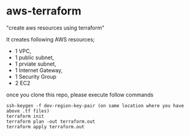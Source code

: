# aws-terraform
"create aws resources using terraform"

It creates following AWS resources; 
* 1 VPC, 
* 1 public subnet,
* 1 prviate subnet,
* 1 Internet Gateway, 
* 1 Security Group
* 2 EC2 

once you clone this repo, please execute follow commands
```
ssh-keygen -f dev-region-key-pair (on same location where you have above .tf files)
terraform init
terraform plan -out terraform.out
terraform apply terraform.out
```
